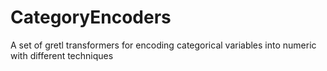 # CategoryEncoders
A set of gretl transformers for encoding categorical variables into numeric with different techniques
